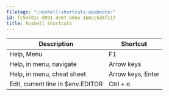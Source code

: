 ```yaml
---
filetags: ":nushell:shortcuts:epubnote:"
id: fc547d1c-d991-4e67-b6be-1b8cc5d4fc17
title: Nushell Shortcuts
---
```


| Description                        | Shortcut          |
|------------------------------------|-------------------|
| Help, Menu                         | F1                |
| Help, in menu, navigate            | Arrow keys        |
| Help, in menu, cheat sheet         | Arrow keys, Enter |
| Edit, current line in \$env.EDITOR | Ctrl + o          |
